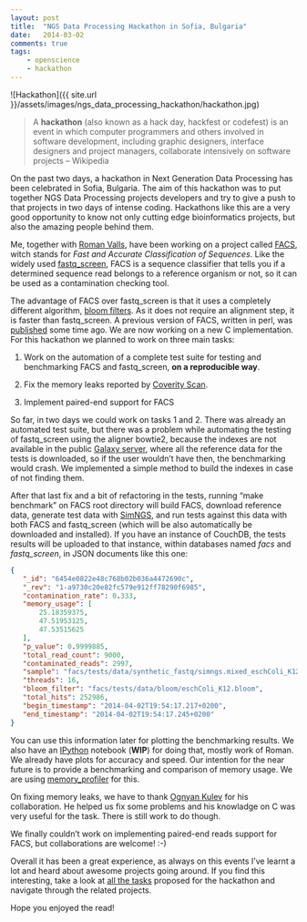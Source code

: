```yaml
---
layout: post
title:  "NGS Data Processing Hackathon in Sofia, Bulgaria"
date:   2014-03-02
comments: true
tags:
    - openscience
    - hackathon
---
```

![Hackathon]({{ site.url }}/assets/images/ngs_data_processing_hackathon/hackathon.jpg)

> A **hackathon** (also known as a hack day, hackfest or codefest) is an event in
which computer programmers and others involved in software development, including
graphic designers, interface designers and project managers, collaborate intensively
on software projects – Wikipedia

On the past two days, a hackathon in Next Generation Data Processing has been
celebrated in Sofia, Bulgaria. The aim of this hackathon was to put together NGS Data
Processing projects developers and try to give a push to that projects in two days
of intense coding. Hackathons like this are a very good opportunity to know not
only cutting edge bioinformatics projects, but also the amazing people behind them.

Me, together with [Roman Valls][roman], have been working on a project called [FACS][facs],
witch stands for _Fast and Accurate Classification of Sequences_. Like the widely used
[fastq_screen][fastq_screen], FACS is a sequence classifier that tells you if a determined sequence
read belongs to a reference organism or not, so it can be used as a contamination checking tool.

The advantage of FACS over fastq_screen is that it uses a completely different algorithm, [bloom filters][bloom].
As it does not require an alignment step, it is faster than fastq_screen.
A previous version of FACS, written in perl, was [published][published] some time ago.
We are now working on a new C implementation. For this hackathon we planned to work on three main tasks:

1. Work on the automation of a complete test suite for testing and benchmarking FACS and fastq_screen,
**on a reproducible way**.

2. Fix the memory leaks reported by [Coverity Scan][coverty].

3. Implement paired-end support for FACS

So far, in two days we could work on tasks 1 and 2. There was already an automated
test suite, but there was a problem while automating the testing of fastq_screen using
the aligner bowtie2, because the indexes are not available in the public [Galaxy server][galaxy],
where all the reference data for the tests is downloaded, so if the user wouldn’t have then,
the benchmarking would crash. We implemented a simple method to build the indexes in case of not finding them.

After that last fix and a bit of refactoring in the tests, running “make benchmark”
on FACS root directory will build FACS, download reference data, generate test data with
[SimNGS][simngs], and run tests against this data with both FACS and fastq_screen
(which will be also automatically be downloaded and installed). If you have an
instance of CouchDB, the tests results will be uploaded to that instance, within
databases named _facs_ and _fastq\_screen_, in JSON documents like this one:

```json
{
   "_id": "6454e0822e48c768b02b036a4472690c",
   "_rev": "1-a9730c20e82fc579e912ff78290f6985",
   "contamination_rate": 0.333,
   "memory_usage": [
       25.18359375,
       47.51953125,
       47.53515625
   ],
   "p_value": 0.9999885,
   "total_read_count": 9000,
   "contaminated_reads": 2997,
   "sample": "facs/tests/data/synthetic_fastq/simngs.mixed_eschColi_K12_dm3_3000vs6000.fastq",
   "threads": 16,
   "bloom_filter": "facs/tests/data/bloom/eschColi_K12.bloom",
   "total_hits": 252986,
   "begin_timestamp": "2014-04-02T19:54:17.217+0200",
   "end_timestamp": "2014-04-02T19:54:17.245+0200"
}
```

You can use this information later for plotting the benchmarking results. We also
have an [IPython][ipython] notebook (**WIP**) for doing that, mostly work of Roman.
We already have plots for accuracy and speed. Our intention for the near future
is to provide a benchmarking and comparison of memory usage. We are using
[memory_profiler][mem_prof] for this.

On fixing memory leaks, we have to thank [Ognyan Kulev][ognyan] for his collaboration.
He helped us fix some problems and his knowladge on C was very useful for the task. There is still work to do though.

We finally couldn’t work on implementing paired-end reads support for FACS, but collaborations are welcome! :-)

Overall it has been a great experience, as always on this events I’ve learnt a lot
and heard about awesome projects going around. If you find this interesting, take a
look at [all the tasks][tasks] proposed for the hackathon and navigate through the related projects.

Hope you enjoyed the read!



[roman]: http://blogs.nopcode.org/brainstorm
[facs]: https://github.com/SciLifeLab/facs
[fastq_screen]: http://www.bioinformatics.babraham.ac.uk/projects/fastq_screen/
[bloom]: http://en.wikipedia.org/wiki/Bloom_filter
[published]: http://facs.scilifelab.se/
[coverty]: https://scan.coverity.com/projects/1599
[galaxy]: https://wiki.galaxyproject.org/Admin/DataIntegration
[simngs]: https://www.ebi.ac.uk/goldman-srv/simNGS/
[ipython]: https://github.com/SciLifeLab/facs/blob/master/facs/utils/benchmarks_facs.ipynb
[mem_prof]: https://github.com/fabianp/memory_profiler
[ognyan]: https://github.com/okulev
[tasks]: http://seqahead.cs.tu-dortmund.de/meetings:seqahead.hackathon4.tasks
